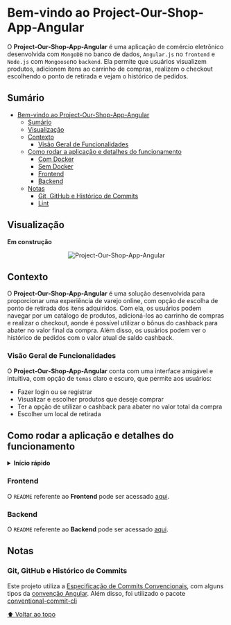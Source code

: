 # Bem-vindo ao Project-Our-Shop-App-Angular

O __Project-Our-Shop-App-Angular__ é uma aplicação de comércio eletrônico desenvolvida com `MongoDB` no banco de dados, `Angular.js` no `frontend` e `Node.js` com `Mongoose`no `backend`. Ela permite que usuários visualizem produtos, adicionem itens ao carrinho de compras, realizem o checkout escolhendo o ponto de retirada e vejam o histórico de pedidos.

## Sumário

- [Bem-vindo ao Project-Our-Shop-App-Angular](#bem-vindo-ao-project-our-shop-app-angular)
  - [Sumário](#sumário)
  - [Visualização](#visualização)
  - [Contexto](#contexto)
    - [Visão Geral de Funcionalidades](#visão-geral-de-funcionalidades)
  - [Como rodar a aplicação e detalhes do funcionamento](#como-rodar-a-aplicação-e-detalhes-do-funcionamento)
      - [Com Docker](#com-docker)
      - [Sem Docker](#sem-docker)
    - [Frontend](#frontend)
    - [Backend](#backend)
  - [Notas](#notas)
    - [Git, GitHub e Histórico de Commits](#git-github-e-histórico-de-commits)
    - [Lint](#lint)

## Visualização

<!-- **Visualização:** -->

__Em construção__
<!-- Quando estiver pronto, substitua pela URL da imagem/GIF aqui -->

<div align="center">

<!-- Adicione a URL da imagem aqui -->

![Project-Our-Shop-App-Angular](url-da-imagem)

</div>

## Contexto

O __Project-Our-Shop-App-Angular__ é uma solução desenvolvida para proporcionar uma experiência de varejo online, com opção de escolha de ponto de retirada dos itens adquiridos. Com ela, os usuários podem navegar por um catálogo de produtos, adicioná-los ao carrinho de compras e realizar o checkout, aonde é possível utilizar o bônus do cashback para abater no valor final da compra. Além disso, os usuários podem ver o histórico de pedidos com o valor atual de saldo cashback.

### Visão Geral de Funcionalidades

O __Project-Our-Shop-App-Angular__ conta com uma interface amigável e intuitiva, com opção de `temas` claro e escuro, que permite aos usuários:

- Fazer login ou se registrar
- Visualizar e escolher produtos que deseje comprar
- Ter a opção de utilizar o cashback para abater no valor total da compra
- Escolher um local de retirada

## Como rodar a aplicação e detalhes do funcionamento

<details>
<summary><strong>Início rápido</strong></summary>

#### Com Docker

1. Clone o repositório para sua máquina local.
2. Navegue até o diretório raiz do projeto no terminal: `cd Project-Our-Shop-App-Angular`.
3. No diretório raiz do projeto, execute `docker-compose up -d` para iniciar os containers.
4. O servidor de `backend` estará rodando na porta `3000` e a aplicação na porta `4200`.

#### Sem Docker

1. Clone o repositório para sua máquina local.
2. Navegue até o diretório raiz do projeto no terminal: `cd Project-Our-Shop-App-Angular`.
3. Acesse o diretório `backend` e execute `npm install` para instalar as dependências.
4. Inicie o servidor com `npm run dev`.
5. Acesse o diretório `frontend` e execute `npm install` para instalar as dependências.
6. Execute `ng serve` para iniciar a aplicação.
7. Abra um navegador web e acesse `http://localhost:4200`.
8. Você precisa estar com o `MongoDB` rodando localmente ou por um container do `docker` para que a aplicação funcione corretamente.

**Maiores detalhes sobre o funcionamento da aplicação podem ser encontrados no `README` do `frontend` e do `backend`.**

</details>

### Frontend

O `README` referente ao __Frontend__ pode ser acessado [aqui](frontend/README.md).

### Backend

O `README` referente ao __Backend__ pode ser acessado [aqui](backend/README.md).

## Notas

### Git, GitHub e Histórico de Commits

Este projeto utiliza a [Especificação de Commits Convencionais](https://www.conventionalcommits.org/en/v1.0.0/), com alguns tipos da [convenção Angular](https://github.com/angular/angular/blob/22b96b9/CONTRIBUTING.md#-commit-message-guidelines). Além disso, foi utilizado o pacote [conventional-commit-cli](https://www.npmjs.com/package/conventional-commit-cli)

[⬆ Voltar ao topo](#sumário)

